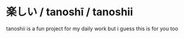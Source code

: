 # 楽しい / tanoshī / tanoshii

tanoshii is a fun project for my daily work but i guess this is for you too